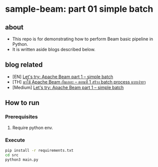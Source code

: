 # sample-beam: part 01 simple batch

## about

- This repo is for demonstrating how to perform Beam basic pipeline in Python.
- It is written aside blogs described below.

## blog related

- [EN] [Let's try: Apache Beam part 1 – simple batch](https://www.bluebirz.net/en/lets-try-apache-beam-part-1)
- [TH] [มาใช้ Apache Beam กันเถอะ – ตอนที่ 1 สร้าง batch process แบบง่ายๆ](https://www.bluebirz.net/th/lets-try-apache-beam-part-1-th)
- [Medium] [Let's try: Apache Beam part 1 – simple batch](https://medium.com/@bluebirz/lets-try-apache-beam-part-1-simple-batch-523c555ab5ad)

## How to run

### Prerequisites

1. Require python env.

### Execute

```bash
pip install -r requirements.txt
cd src
python3 main.py
```
